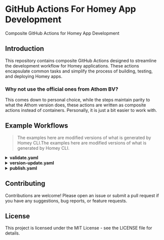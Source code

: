 # GitHub Actions For Homey App Development

Composite GitHub Actions for Homey App Development

## Introduction

This repository contains composite GitHub Actions designed to streamline the
development workflow for Homey applications. These actions encapsulate common
tasks and simplify the process of building, testing, and deploying Homey apps.

### Why not use the official ones from Athom BV?

This comes down to personal choice, while the steps maintain parity to what the Athom version does,
these actions are written as composite actions instead of containers. Personally, it is just a bit
easier to work with.

## Example Workflows

> The examples here are modified versions of what is generated by Homey CLI.The examples here are modified versions of
> what is generated by Homey CLI.

<details>
<summary><b>validate.yaml</b></summary>
<p>

```yaml
name: Validate Homey App
on:
  workflow_dispatch:
    inputs:
      level:
        type: choice
        description: Validation Level
        required: true
        default: debug
        options:
          - debug
          - publish
          - verified
  push:
  pull_request:

jobs:
  main:
    name: Validate Homey App
    runs-on: ubuntu-latest
    steps:
      - uses: actions/checkout@v4

      - uses: abn/github-action-homey-app/setup@main

      - uses: abn/github-action-homey-app/validate@main
        with:
          level: "verified"
```
</p>
</details>

<details>
<summary><b>version-update.yaml</b></summary>
<p>

```yaml
name: Update Homey App Version
on:
  workflow_dispatch:
    inputs:
      version:
        type: choice
        description: Version
        required: true
        default: patch
        options:
          - major
          - minor
          - patch
      changelog:
        type: string
        description: Changelog
        required: true

# Needed in order to push the commit and create a release
permissions:
  contents: write

jobs:
  main:
    name: Update Homey App Version
    runs-on: ubuntu-latest
    steps:
      - uses: actions/checkout@v4

      - uses: abn/github-action-homey-app/setup@main

      - uses: abn/github-action-homey-app/version@main
        id: version-update
        with:
          changelog: "${{ inputs.changelog }}"
          next: "${{ inputs.version }}"

      - name: Commit & Push
        uses: stefanzweifel/git-auto-commit-action@v5
        with:
          file_pattern: ".homeychangelog.json .homeycompose/app.json app.json"
          commit_message: "Update Homey App Version to v${{ steps.version-update.outputs.new-version }}"

      - name: Create Release
        uses: ncipollo/release-action@v1
        with:
          tag: "v${{ steps.version-update.outputs.new-version }}"
          generateReleaseNotes: true
          makeLatest: true
```
</p>
</details>

<details>
<summary><b>publish.yaml</b></summary>
<p>

```yaml
name: Publish Homey App
on:
  workflow_dispatch:
  release:
    types: [published]

jobs:
  main:
    name: Publish Homey App
    runs-on: ubuntu-latest
    steps:
      - uses: actions/checkout@v4

      - uses: abn/github-action-homey-app/setup@main

      - uses: abn/github-action-homey-app/publish@main
        id: publish
        with:
          personal_access_token: ${{ secrets.HOMEY_PAT }}
```
</p>
</details>



## Contributing

Contributions are welcome\! Please open an issue or submit a pull request if you
have any suggestions, bug reports, or feature requests.

## License

This project is licensed under the MIT License - see the LICENSE file for
details.
